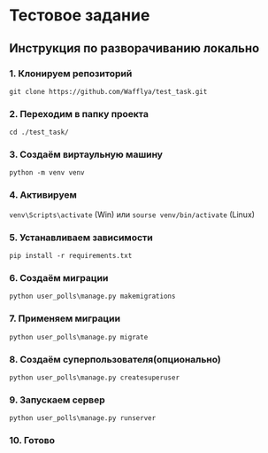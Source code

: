 # Тестовое задание
## Инструкция по разворачиванию локально

### 1. Клонируем репозиторий
`git clone https://github.com/Wafflya/test_task.git`

### 2. Переходим в папку проекта
`cd ./test_task/`
### 3. Создаём виртаульную машину 
`python -m venv venv`

 
### 4. Активируем
`venv\Scripts\activate` (Win) или  `sourse venv/bin/activate`  (Linux)


### 5. Устанавливаем зависимости
 `pip install -r requirements.txt`
### 6. Создаём миграции

 `python user_polls\manage.py makemigrations `

### 7. Применяем миграции
`python user_polls\manage.py migrate`
### 8. Создаём суперпользователя(опционально)
 `python user_polls\manage.py createsuperuser`
### 9. Запускаем сервер 
`python user_polls\manage.py runserver`
### 10. Готово
